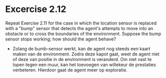 # Excercise 2.12

Repeat Exercise 2.11 for the case in which the location sensor is replaced with a "bump" sensor that detects the agent's attempts to move into an obstacle or to cross the boundaries of the environment. Suppose the bump sensor stops working; how should the agent behave?

- Zolang de bumb-sensor werkt, kan de agent nog steeds een kaart maken van de environment. Zodra deze kapot gaat, weet de agent niet of deze van positie in de environment is veranderd. Om niet vast te lopen tegen een muur, kan het toevoegen van willekeur de prestaties verbeteren. Hierdoor gaat de agent meer op exploratie.
